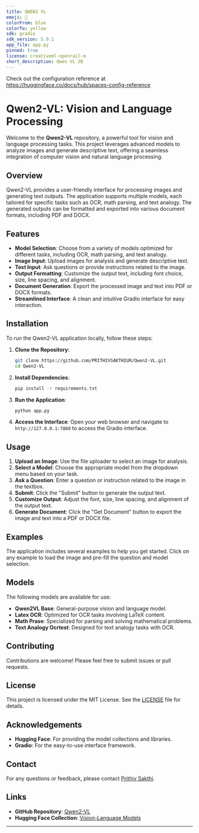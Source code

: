 ```yaml
---
title: QWEN2 VL
emoji: 🍍
colorFrom: blue
colorTo: yellow
sdk: gradio
sdk_version: 5.9.1
app_file: app.py
pinned: true
license: creativeml-openrail-m
short_description: Qwen VL 2B
---
```


Check out the configuration reference at https://huggingface.co/docs/hub/spaces-config-reference

# Qwen2-VL: Vision and Language Processing

Welcome to the **Qwen2-VL** repository, a powerful tool for vision and language processing tasks. This project leverages advanced models to analyze images and generate descriptive text, offering a seamless integration of computer vision and natural language processing.

## Overview

Qwen2-VL provides a user-friendly interface for processing images and generating text outputs. The application supports multiple models, each tailored for specific tasks such as OCR, math parsing, and text analogy. The generated outputs can be formatted and exported into various document formats, including PDF and DOCX.

## Features

- **Model Selection**: Choose from a variety of models optimized for different tasks, including OCR, math parsing, and text analogy.
- **Image Input**: Upload images for analysis and generate descriptive text.
- **Text Input**: Ask questions or provide instructions related to the image.
- **Output Formatting**: Customize the output text, including font choice, size, line spacing, and alignment.
- **Document Generation**: Export the processed image and text into PDF or DOCX formats.
- **Streamlined Interface**: A clean and intuitive Gradio interface for easy interaction.

## Installation

To run the Qwen2-VL application locally, follow these steps:

1. **Clone the Repository**:
   ```bash
   git clone https://github.com/PRITHIVSAKTHIUR/Qwen2-VL.git
   cd Qwen2-VL
   ```

2. **Install Dependencies**:
   ```bash
   pip install -r requirements.txt
   ```

3. **Run the Application**:
   ```bash
   python app.py
   ```

4. **Access the Interface**:
   Open your web browser and navigate to `http://127.0.0.1:7860` to access the Gradio interface.

## Usage

1. **Upload an Image**: Use the file uploader to select an image for analysis.
2. **Select a Model**: Choose the appropriate model from the dropdown menu based on your task.
3. **Ask a Question**: Enter a question or instruction related to the image in the textbox.
4. **Submit**: Click the "Submit" button to generate the output text.
5. **Customize Output**: Adjust the font, size, line spacing, and alignment of the output text.
6. **Generate Document**: Click the "Get Document" button to export the image and text into a PDF or DOCX file.

## Examples

The application includes several examples to help you get started. Click on any example to load the image and pre-fill the question and model selection.

## Models

The following models are available for use:

- **Qwen2VL Base**: General-purpose vision and language model.
- **Latex OCR**: Optimized for OCR tasks involving LaTeX content.
- **Math Prase**: Specialized for parsing and solving mathematical problems.
- **Text Analogy Ocrtest**: Designed for text analogy tasks with OCR.

## Contributing

Contributions are welcome! Please feel free to submit issues or pull requests.

## License

This project is licensed under the MIT License. See the [LICENSE](LICENSE) file for details.

## Acknowledgements

- **Hugging Face**: For providing the model collections and libraries.
- **Gradio**: For the easy-to-use interface framework.

## Contact

For any questions or feedback, please contact [Prithiv Sakthi](mailto:prithivsakthi@example.com).

## Links

- **GitHub Repository**: [Qwen2-VL](https://github.com/PRITHIVSAKTHIUR/Qwen2-VL)
- **Hugging Face Collection**: [Vision-Language Models](https://huggingface.co/collections/prithivMLmods/vision-language-models-67639f790e806e1f9799979f)

---
